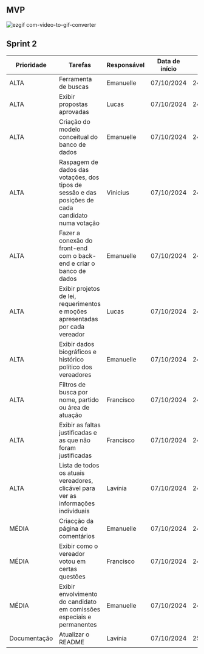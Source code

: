 ## MVP
![ezgif com-video-to-gif-converter](https://github.com/Byte-Team-Fatec/Byte_Team-API-1-/blob/Desenvolvimento/gifsprint2.gif)

## Sprint 2 

| Prioridade | Tarefas | Responsável | Data de início  | Data de término
|------|-----------|--|--|--|
| ALTA | Ferramenta de buscas | Emanuelle | 07/10/2024 | 24/10/2024
| ALTA | Exibir propostas aprovadas | Lucas | 07/10/2024 | 24/10/2024
| ALTA | Criação do modelo conceitual do banco de dados | Emanuelle | 07/10/2024 | 24/10/2024
| ALTA | Raspagem de dados das votações, dos tipos de sessão e das posições de cada candidato numa votação | Vinicius | 07/10/2024 | 24/10/2024
| ALTA| Fazer a conexão do front-end com o back-end e criar o banco de dados| Emanuelle | 07/10/2024 | 24/10/2024
| ALTA | Exibir projetos de lei, requerimentos e moções apresentadas por cada vereador  | Lucas | 07/10/2024 | 24/10/2024
| ALTA | Exibir dados biográficos e histórico político dos vereadores | Emanuelle | 07/10/2024 | 24/10/2024
| ALTA | Filtros de busca por nome, partido ou área de atuação | Francisco | 07/10/2024 | 24/10/2024
| ALTA | Exibir as faltas justificadas e as que não foram justificadas | Francisco | 07/10/2024 | 24/10/2024
| ALTA | Lista de todos os atuais vereadores, clicável para ver as informações individuais | Lavínia | 07/10/2024 | 24/10/2024
| MÉDIA | Criacção da página de comentários | Emanuelle | 07/10/2024 | 24/10/2024
| MÉDIA | Exibir como o vereador votou em certas questões | Francisco | 07/10/2024 | 24/10/2024
| MÉDIA | Exibir envolvimento do candidato em comissões especiais e permanentes | Emanuelle | 07/10/2024 |  24/10/2024
| Documentação | Atualizar o README | Lavínia  | 07/10/2024 | 25/10/2024
 
